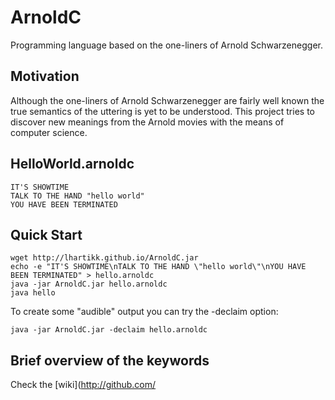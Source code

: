 # ArnoldC

Programming language based on the one-liners of Arnold Schwarzenegger.

## Motivation

Although the one-liners of Arnold Schwarzenegger are fairly well known the true semantics of the uttering is yet to be understood. This project tries to discover new meanings from the Arnold movies with the means of computer science.

## HelloWorld.arnoldc

	IT'S SHOWTIME
	TALK TO THE HAND "hello world"
	YOU HAVE BEEN TERMINATED

## Quick Start

	wget http://lhartikk.github.io/ArnoldC.jar
	echo -e "IT'S SHOWTIME\nTALK TO THE HAND \"hello world\"\nYOU HAVE BEEN TERMINATED" > hello.arnoldc
	java -jar ArnoldC.jar hello.arnoldc
	java hello

To create some "audible" output you can try the -declaim option:

	java -jar ArnoldC.jar -declaim hello.arnoldc

## Brief overview of the keywords

Check the [wiki](http://github.com/